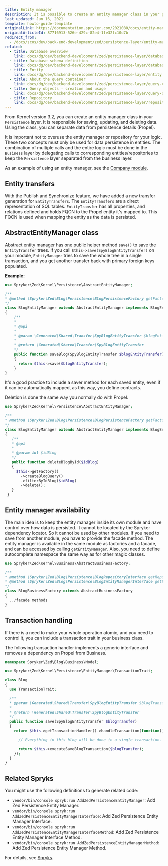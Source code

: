 ```yaml
---
title: Entity manager
description: It is possible to create an entity manager class in your persistence layer. It will be responsible for saving, updating and deleting data. Using the class, you can separate data from persistence details (Propel).
last_updated: Jun 16, 2021
template: howto-guide-template
originalLink: https://documentation.spryker.com/2021080/docs/entity-manager
originalArticleId: 87716913-526e-429c-82e4-1fe32fc10d7b
redirect_from:
  - /docs/scos/dev/back-end-development/zed/persistence-layer/entity-manager.html
related:
  - title: Database overview
    link: docs/dg/dev/backend-development/zed/persistence-layer/database-overview.html
  - title: Database schema definition
    link: docs/dg/dev/backend-development/zed/persistence-layer/database-schema-definition.html
  - title: Entity
    link: docs/dg/dev/backend-development/zed/persistence-layer/entity.html
  - title: About the query container
    link: docs/dg/dev/backend-development/zed/persistence-layer/query-container/query-container.html
  - title: Query objects - creation and usage
    link: docs/dg/dev/backend-development/zed/persistence-layer/query-objects-creation-and-usage.html
  - title: Repository
    link: docs/dg/dev/backend-development/zed/persistence-layer/repository.html
---
```


From Kernel version 3.2, you can create an entity manager class in your `Persistence` layer. It is responsible for saving, updating, and deleting data. Using the class, you can separate data from persistence details (Propel).

It is important not to overuse the entity manager or repository for your logic. These two concepts must only be used for data persistence in entities. The combination of multiple calls and the entire logic must be done in the `Business` layer by delegating calls to corresponding entities/repositories to keep the `Persistence` layer separated from the business layer.

As an example of using an entity manager, see the [Company module](https://github.com/spryker/company).

## Entity transfers

With the Publish and Synchronize feature, we have added a new transfer generation for `EntityTransfers`. The `EntityTransfers` are a direct representation of SQL tables. `EntityTransfer` has all properties, and relations defined and holds FQCN to the Propel entity it's mapped to. This FQCN is used when mapping the entity as the data is persisted.

## AbstractEntityManager class

Abstract entity manager has one public helper method `save()` to save the `EntityTransfer` trees. If you call `$this->save(SpyBlogEntityTransfer)` on your module, `EntityManager` tries to save the whole tree in a single transaction, and you get another transfer back with primary foreign keys populated.

**Example:**

```php
use Spryker\Zed\Kernel\Persistence\AbstractEntityManager;

/**
* @method \Spryker\Zed\Blog\Persistence\BlogPersistenceFactory getFactory()
*/
class BlogEntityManager extends AbstractEntityManager implements BlogEntityManagerInterface, EntityManagerInterface
{
    /**
    *
    * @api
    *
    * @param \Generated\Shared\Transfer\SpyBlogEntityTransfer $blogEntityTransfer
    *
    * @return \Generated\Shared\Transfer\SpyBlogEntityTransfer
    */
    public function saveBlog(SpyBlogEntityTransfer $blogEntityTransfer)
    {
      return $this->save($blogEntityTransfer);
    }
}
```

It's a good practice to include a saver method for each saved entity, even if it can be automatically mapped, as this way, you define contracts.

Deletion is done the same way you normally do with Propel.

```php
use Spryker\Zed\Kernel\Persistence\AbstractEntityManager;

/**
* @method \Spryker\Zed\Blog\Persistence\BlogPersistenceFactory getFactory()
*/
class BlogEntityManager extends AbstractEntityManager implements BlogEntityManagerInterface, EntityManagerInterface
{
   /**
   * @api
   *
   * @param int $idBlog
   */
   public function deleteBlogById($idBlog)
   {
     $this->getFactory()
       ->createBlogQuery()
       ->filterByIdBlog($idBlog)
       ->delete();
   }
 }
```

## Entity manager availability

The main idea is to keep the entity manager inside its own module and have control over how data is persisted. It cannot be located by the Spryker dependency locator. So it cannot be used by other modules. If you need to save from another module, you have to provide the facade method. The entity manager is available in the same module as factories and a facade, and can be accessed by calling `getEntityManager`. Also, you need to define autocomplete namespace the same way as for other magic classes.

```php
use Spryker\Zed\Kernel\Business\AbstractBusinessFactory;

/**
* @method \Spryker\Zed\Blog\Persistence\BlogRepositoryInterface getRepository()
* @method \Spryker\Zed\Blog\Persistence\BlogEntityManagerInterface getEntityManager()
*/
class BlogBusinessFactory extends AbstractBusinessFactory
{
  ../facade methods
}

```

## Transaction handling

If there is a need to make your whole operation atomic, and you need to control it, you can include a transaction trait in your business class.

The following transaction handler implements a generic interface and removes a dependency on Propel from Business.

```php
namespace Spryker\Zed\Blog\Business\Model;

use Spryker\Zed\Kernel\Persistence\EntityManager\TransactionTrait;

class Blog
{
  use TransactionTrait;

  /**
  * @param \Generated\Shared\Transfer\SpyBlogEntityTransfer $blogTransfer
  *
  * @return \Generated\Shared\Transfer\SpyBlogEntityTransfer
  */
  public function save(SpyBlogEntityTransfer $blogTransfer)
  {
    return $this->getTransactionHandler()->handleTransaction(function() use($blogTransfer) {

      // Everything in this blog will be done in a single transaction.

      return $this->executeSaveBlogTransaction($blogTransfer);
    });
  }
}

```

## Related Spryks

You might use the following definitions to generate related code:

* `vendor/bin/console spryk:run AddZedPersistenceEntityManager`: Add Zed Persistence Entity Manager.
* `vendor/bin/console spryk:run AddZedPersistenceEntityManagerInterface`: Add Zed Persistence Entity Manager Interface.
* `vendor/bin/console spryk:run AddZedPersistenceEntityManagerInterfaceMethod`: Add Zed Persistence Entity Manager Interface Method.
* `vendor/bin/console spryk:run AddZedPersistenceEntityManagerMethod`: Add Zed Persistence Entity Manager Method.

For details, see [Spryks](/docs/dg/dev/sdks/sdk/spryks/spryks.html).
